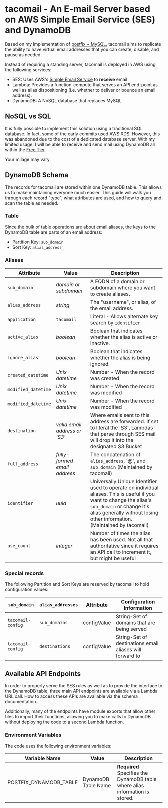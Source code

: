 # tacomail - An E-mail Server based on AWS Simple Email Service (SES) and DynamoDB

Based on my implementation of [postfix + MySQL](https://www.postfix.org/MYSQL_README.html), tacomail aims to replicate the ability to have virtual email addresses that you can create, disable, and pause as needed.

Instead of requiring a standing server, tacomail is deployed in AWS using the following services:

- SES: Uses AWS's [Simple Email Service](https://aws.amazon.com/ses/) to **receive** email
- Lambda: Provides a function-compute that serves an API end-point as well as alias dispositioning (i.e. whether to deliver or bounce an email address).
- DynamoDB: A NoSQL database that replaces MySQL

## NoSQL vs SQL

It is fully possible to implement this solution using a traditional SQL database.  In fact, some of the early commits used AWS RDS.  However, this was abandoned due to the cost of a dedicated database server.  With my limited usage, I will be able to receive and send mail using DynamoDB all within the [Free Tier](https://aws.amazon.com/free/).

Your milage may vary.

## DynamoDB Schema

The records for tacomail are stored within one DynamoDB table.  This allows us to make maintaining everyone much easier.  This guide will walk you through each record "type", what attributes are used, and how to query and scan the table as needed.

### Table 

Since the bulk of table operations are about email aliases, the keys to the DynamoDB table are parts of an email address:

* Partition Key: `sub_domain`
* Sort Key: `alias_address`

### Aliases

| Attribute | Value | Description |
| --- |  --- | --- |
| `sub_domain` | *domain or subdomain* | A FQDN of a domain or subdomain where you want to create aliases. | 
| `alias_address` | *string* | The "username", or alias, of the email address. |
| `application` | `tacomail` | Literal - Allows alternate key search by `identifier` |
| `active_alias` | *boolean* | Boolean that indicates whether the alias is active or inactive. |
| `ignore_alias` | *boolean* | Boolean that indicates whether the alias is being ignored. |
| `created_datetime` | *Unix datetime* | Number - When the record was created |
| `modified_datetime` | *Unix datetime* | Number - When the record was modified |
| `modified_datetime` | *Unix datetime* | Number - When the record was modified |
| `destination` | *valid email address or 'S3'* | Where emails sent to this address are forwarded.  If set to literal the 'S3', Lambdas that parse through SES mail will drop it into the designated S3 Bucket |
| `full_address` | *fully-formed email address* | The concatenation of `alias_address`, '@', and `sub_domain` (Maintained by tacomail) |
| `identifier` | *uuid* | Universally Unique Identifier used to operate on individual aliases.  This is useful if you want to change the alias's `sub_domain` or change it's alias generally without losing other information.  (Maintained by tacomail) |
| `use_count` | *integer* | Number of times the alias has been used.  Not all that authoritative since it requires an API call to increment it, but might be useful |


### Special records

The following Partition and Sort Keys are reserved by tacomail to hold configuration values:

| `sub_domain` | `alias_addresses` | Attribute | Configuration Information |
| --- |  --- | --- | --- |
| `tacomail-config` | `sub_domains` | configValue | String-Set of domains that are being served |
| `tacomail-config` | `destinations` | configValue | String-Set of destinations email aliases will forward to |

## Available API Endpoints

In order to properly serve the SES rules as well as to provide the interface to the DynamoDB table, three main API endpoints are available via a Lambda URL call.  How to access these APIs are available via the schema documentation.

Additionally, many of the endpoints have module exports that allow other files to import their functions, allowing you to make calls to DynamoDB without deploying the code to a second Lambda function.

### Environment Variables

The code uses the following environment variables:

| Variable Name | Value | Description |
| --- |  --- | --- |
| POSTFIX_DYNAMODB_TABLE | DynamoDB Table Name | **Required** Specifies the DynamoDB table where alias information is stored. |

